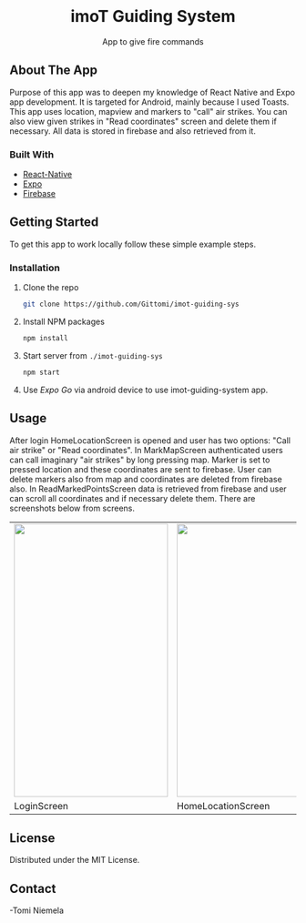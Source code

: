 <div id="top"></div>
<br />
<div align="center">
  <h1 align="center">imoT Guiding System</h1>
   <p align="center">
    App to give fire commands
    <br />
  </p>
</div>


## About The App

Purpose of this app was to deepen my knowledge of React Native and Expo app development. It is targeted for Android, mainly because I used Toasts. This app uses location, mapview and markers to "call" air strikes.  You can also view given strikes in "Read coordinates" screen and delete them if necessary. All data is stored in firebase and also retrieved from it.


### Built With

* [React-Native](https://reactnative.dev/)
* [Expo](https://expo.dev/)
* [Firebase](https://firebase.google.com/)


## Getting Started

To get this app to work locally follow these simple example steps.



### Installation
 
1. Clone the repo
   ```sh
   git clone https://github.com/Gittomi/imot-guiding-sys
   ```
2. Install NPM packages
   ```sh
   npm install
   ```
3. Start server from `./imot-guiding-sys`
   ```sh
   npm start
   ```
4. Use _Expo Go_ via android device to use imot-guiding-system app.


## Usage

After login HomeLocationScreen is opened and user has two options: "Call air strike" or "Read coordinates". In MarkMapScreen authenticated users can call imaginary "air strikes" by long pressing map. Marker is set to pressed location and these coordinates are sent to firebase. User can delete markers also from map and coordinates are deleted from firebase also. In ReadMarkedPointsScreen data is retrieved from firebase and user can scroll all coordinates and if necessary delete them. There are screenshots below from screens.

<table>
   <tr>
   <td><img src="https://user-images.githubusercontent.com/91623447/199251294-c19e14b6-60b1-405a-a09f-65792b7b23b8.jpg"width=270 height=480></td>
     <td><img src="https://user-images.githubusercontent.com/91623447/199251472-04077beb-4058-465b-9143-6cdcb12ca252.jpg"width=270 height=480></td>
    <td><img src="https://user-images.githubusercontent.com/91623447/199251561-bc285eb9-7a2a-4ba9-b39a-03aa67f07bec.jpg"width=270 height=480></td>
       <td><img src="https://user-images.githubusercontent.com/91623447/199251636-baddc497-b596-4eee-9be0-38ea4fc85829.jpg"width=270 height=480></td>
<td><img src="https://user-images.githubusercontent.com/91623447/199251744-121d3d90-f455-4ecf-a90f-74a5e466fcbd.jpg"width=270 height=480></td>
  </tr>
   <tr>
    <td>LoginScreen</td>
     <td>HomeLocationScreen</td>
     <td>MarkMap</td>
     <td>MarkMap</td>
     <td>ReadMarkedPoints</td>
  </tr>
 </table>


## License

Distributed under the MIT License.

## Contact

-Tomi Niemela 
